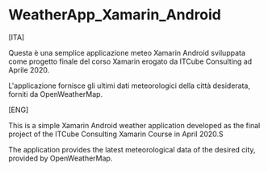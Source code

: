 # WeatherApp_Xamarin_Android

[ITA]

Questa è una semplice applicazione meteo Xamarin Android 
sviluppata come progetto finale del corso Xamarin erogato da ITCube Consulting ad Aprile 2020.

L'applicazione fornisce gli ultimi dati meteorologici della città desiderata, forniti da OpenWeatherMap.

[ENG]

This is a simple Xamarin Android weather application
developed as the final project of the ITCube Consulting Xamarin Course in April 2020.S

The application provides the latest meteorological data of the desired city, provided by OpenWeatherMap.






